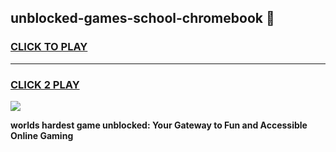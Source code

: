 
## unblocked-games-school-chromebook 👋
<h3>
<a href="https://premium.freeplayer.one?title=unblocked-games-school-chromebook&ref=14F">CLICK TO PLAY</a></h3>
<hr>

<h3>
<a href="https://premium.freeplayer.one?title=unblocked-games-school-chromebook&ref=14F">CLICK 2 PLAY</a>
  
</h3>

<a href="https://premium.freeplayer.one?title=unblocked-games-school-chromebook&ref=12F/"><img src="https://clearcache.store/games.png"></a>


**worlds hardest game unblocked: Your Gateway to Fun and Accessible Online Gaming**
